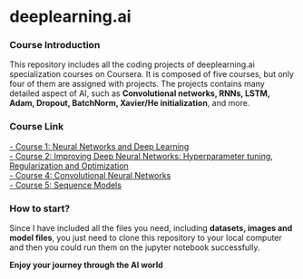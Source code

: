 # deeplearning.ai

### Course Introduction
This repository includes all the coding projects of deeplearning.ai specialization courses on Coursera. It is composed of five courses, but only four of them are assigned with projects. The projects contains many detailed aspect of AI, such as **Convolutional networks, RNNs, LSTM, Adam, Dropout, BatchNorm, Xavier/He initialization**, and more.

### Course Link 
[- Course 1: Neural Networks and Deep Learning](https://github.com/mingbocui/deeplearning.ai/tree/master/Course%201-Neural%20Networks%20and%20Deep%20Learning)  
[- Course 2: Improving Deep Neural Networks: Hyperparameter tuning, Regularization and Optimization](https://github.com/mingbocui/deeplearning.ai/tree/master/Course%202-Improving%20Deep%20Neural%20Networks%20Hyperparameter%20tuning%20Regularization%20and%20Optimization)  
[- Course 4: Convolutional Neural Networks](https://github.com/mingbocui/deeplearning.ai/tree/master/Course%204-Covolutional%20Neural%20Network)  
[- Course 5: Sequence Models](https://github.com/mingbocui/deeplearning.ai/tree/master/Course%205-Sequence%20Models)  

### How to start?
Since I have included all the files you need, including **datasets, images and model files**, you just need to clone this repository to your local computer and then you could run them on the jupyter notebook successfully.

**Enjoy your journey through the AI world**
